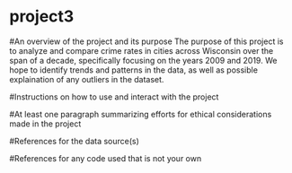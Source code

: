 # project3

#An overview of the project and its purpose
The purpose of this project is to analyze and compare crime rates in cities across Wisconsin over the span of a decade, specifically focusing on the years 2009 and 2019. We hope to identify trends and patterns in the data, as well as possible explaination of any outliers in the dataset. 

#Instructions on how to use and interact with the project


#At least one paragraph summarizing efforts for ethical considerations made in the project



#References for the data source(s)



#References for any code used that is not your own
